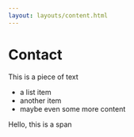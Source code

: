 ```yaml
---
layout: layouts/content.html
---
```


# Contact

This is a piece of text
- a list item
- another item
- maybe even some more content

<span>Hello, this is a span</span>
